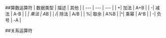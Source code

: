 ##算数运算符
| 数据类型 | 描述 | 其他 |
| --- | --- | --- |
| +| 加法 | A+B |
| -| 减法 | A-B |
| *| 乘法 | A*B |
| /| 除法 | A/B |
| %| 取余 | A%B |
|^| 乘幂 | A^B |
| -| 负号 | -A |

##关系运算符

